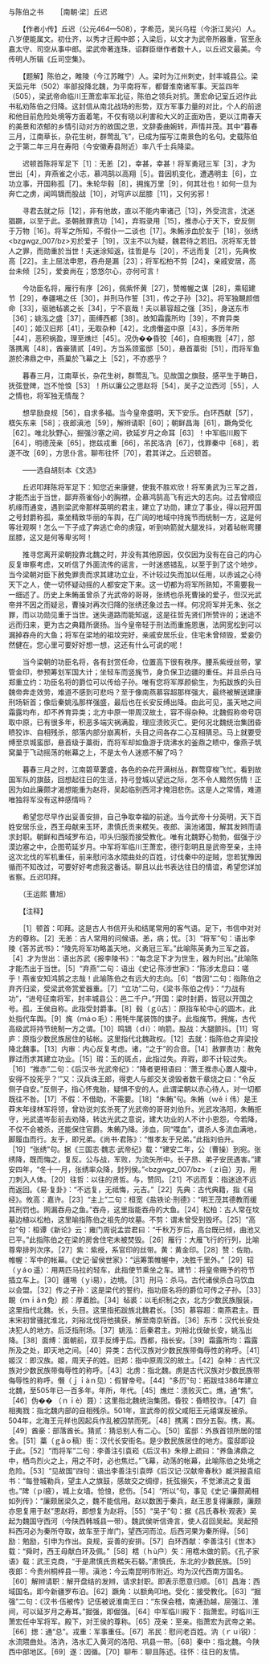 与陈伯之书
　　［南朝·梁］丘迟　 

　　【作者小传】丘迟（公元464—508），字希范，吴兴乌程（今浙江吴兴）人。八岁便能属文。初仕齐，以秀才迁殿中郎；入梁后，以文才为武帝所器重，官至永嘉太守、司空从事中郎。梁武帝著连珠，诏群臣继作者数十人，以丘迟文最美。今传明人所辑《丘司空集》。　　 

　　【题解】陈伯之，睢陵（今江苏睢宁）人。梁时为江州刺史，封丰城县公。梁天监元年（502）率部投降北魏，为平南将军，都督淮南诸军事。天监四年（505），梁武帝命临川王萧宏率军北征，陈伯之领兵对抗。萧宏命记室丘迟作此书私劝陈伯之归降。这封信从南北战场的形势，双方军事力量的对比，个人的前途和他目前危险处境等方面着笔，不仅有晓以利害和大义的正面劝告，更以江南春天的美景和浓郁的乡情引动对方的故国之思，文辞委曲婉转，声情并茂。其中“暮春三月，江南草长，杂花生树，群莺乱飞”，已成为描写江南景色的名句。史载陈伯之于第二年三月在寿阳（今安徽寿县附近）率八千士兵降梁。　　

　　迟顿首陈将军足下［1］：无恙［2］，幸甚，幸甚！将军勇冠三军［3］，才为世出［4］，弃燕雀之小志，慕鸿鹄以高翔［5］。昔因机变化，遭遇明主［6］，立功立事，开国称孤［7］。朱轮华毂［8］，拥旄万里［9］，何其壮也！如何一旦为奔亡之虏，闻鸣镝而股战［10］，对穹庐以屈膝［11］，又何劣邪！

　　寻君去就之际［12］，非有他故，直以不能内审诸己［13］，外受流言，沈迷猖蹶，以至于此。圣朝赦罪责功［14］，弃瑕录用［15］，推赤心于天下，安反侧于万物［16］。将军之所知，不假仆一二谈也［17］。朱鲔涉血於友于［18］，张绣<bzgwgz_007/bz>刃於爱子［19］，汉主不以为疑，魏君待之若旧。况将军无昔人之罪，而勋重於当世！夫迷涂知返，往哲是与［20］，不远而复［21］，先典攸高［22］。主上屈法申恩，吞舟是漏［23］；将军松柏不剪［24］，亲戚安居，高台未倾［25］，爱妾尚在；悠悠尔心，亦何可言！

　　今功臣名将，雁行有序［26］，佩紫怀黄［27］，赞帷幄之谋［28］，乘轺建节［29］，奉疆埸之任［30］，并刑马作誓［31］，传之子孙［32］。将军独靦颜借命［33］，驱驰毡裘之长［34］，宁不哀哉！夫以慕容超之强［35］，身送东市［36］；姚泓之盛［37］，面缚西都［38］。故知霜露所均［39］，不育异类［40］；姬汉旧邦［41］，无取杂种［42］。北虏僭盗中原［43］，多历年所［44］，恶积祸盈，理至燋烂［45］。况伪��昏狡［46］，自相夷戮［47］，部落携离［48］，酋豪猜贰［49］。方当系颈蛮邸［50］，悬首藁街［51］，而将军鱼游於沸鼎之中，燕巢於飞幕之上［52］，不亦惑乎？

　　暮春三月，江南草长，杂花生树，群莺乱飞。见故国之旗鼓，感平生于畴日，抚弦登陴，岂不怆悢［53］！所以廉公之思赵将［54］，吴子之泣西河［55］，人之情也，将军独无情哉？

　　想早励良规［56］，自求多福。当今皇帝盛明，天下安乐。白环西献［57］，楛矢东来［58］；夜郎滇池［59］，解辫请职［60］；朝鲜昌海［61］，蹶角受化［62］。唯北狄野心，掘强沙塞之间，欲延岁月之命耳［63］！中军临川殿下［64］，明德茂亲［65］，揔兹戎重［66］，吊民洛汭［67］，伐罪秦中［68］，若遂不改［69］，方思仆言。聊布往怀［70］，君其详之。丘迟顿首。

　　——选自胡刻本《文选》　　

　　丘迟叩拜陈将军足下：知您近来康健，使我不胜欢欣！将军勇武为三军之首，才能杰出于当世，鄙弃燕雀俗小的胸襟，企慕鸿鹄高飞有远大的志向。过去曾顺应机缘而通变，遇到梁武帝那样英明的君主，建立了功勋，建立了事业，得以冠开国之号封爵称孤，乘坐精致华丽的车舆，在广阔的地域中持旄节而统制一方，这是何等壮观啊！怎么一下子成了奔逃亡命的虏寇，听到响箭就大腿发抖，对着毡帐弯腰屈膝，这又是何等卑劣呵！

　　推寻您离开梁朝投靠北魏之时，并没有其他原因，仅仅因为没有在自己的内心反复审察考虑，又听信了外面流传的谣言，一时迷惑错乱，以至于到了这个地步。当今梁朝对臣下赦免罪责而求其建功立业，不计较过失而加以任用，以赤诚之心待天下之人，使一切怀疑动摇的人都安定下来。这一切都为将军所熟知，不需要我一一细述了。历史上朱鲔虽曾杀了光武帝的哥哥，张绣也杀死曹操的爱子，但汉光武帝并不因之而疑忌，曹操对再次归降的张绣还象过去一样。何况将军并无朱、张之罪，而以功勋见重于当世。迷失道路而能知返，这是往哲先贤们所赞许的；迷途不远而归来，更为古之典籍所褒扬。当今皇帝轻于刑法而重施恩惠，法网宽松到可以漏掉吞舟的大鱼；将军在梁地的祖坟完好，亲戚安居乐业，住宅未曾倾毁，爱妾仍然健在。您心里可要好好想一想，这还有什么可说的呢！

　　当今梁朝的功臣名将，各有封赏任命，位置高下很有秩序。腰系紫绶丝带，掌管金印，参预筹划军国大计；坐轻车而竖旄节，身负保卫边疆的重任。并且杀白马郑重立约：功臣名将的爵位可以传给子孙。唯有您将军厚颜偷生，为拓跋族的头目魏帝奔走效劳，难道不感到可悲吗？至于像南燕慕容超那样强大，最终被解送建康刑场斩首；像后秦姚泓那样强盛，最后也在长安反缚出降。由此可见，虽天地之间霜露均布，却不养育异类；北方中原一带周汉故土，容不得杂种。北魏假称帝号窃取中原，已有很多年，积恶多端灾祸满盈，理应溃败灭亡。更何况北魏统治集团昏瞆狡诈、自相残杀，部落内部分崩离析，头目之间各存二心互相猜忌。马上就要受缚至京城蛮邸，悬首级于藁街，而将军却如鱼游于烧沸水的釜鼎之瞆中，像燕子筑窝巢于飞动摇荡的帐幕之上，不是太令人迷惑不解了吗？

　　暮春三月之时，江南碧草萋盛，各色的杂花开满树丛，群莺穿梭飞忙。看到故国军队的旗鼓，回想起往日的生活，持弓登城以望远之际，怎不令人黯然伤情！正因为如此廉颇才渴想能重为赵将，吴起临别西河才掩泪悲伤。这是人之常情，难道唯独将军没有这种感情吗？

　　希望您尽早作出妥善安排，自己争取幸福的前途。当今武帝十分英明，天下百姓安居乐业，西王母献来玉环，肃慎氏贡来楛矢。夜郎、滇池诸国，解其发辫而请求封职。朝鲜和西域罗布泊，叩头归服而接受教化。唯有北魏野心勃勃，倔强于沙漠边塞之中，企图苟延岁月。中军将军临川王萧宏，德行彰明且是武帝至亲，主持这次北伐的军机重任，前来慰问洛水隈曲处的百姓，讨伐秦中的逆贼，您若犹豫因循而不知改过，可要好好考虑我这番话。聊且以此书表达往日的情谊，希望您详加省察。丘迟叩拜。

　　（王运熙 曹旭）　　

　　【注释】

　　［1］顿首：叩拜。这是古人书信开头和结尾常用的客气语。足下，书信中对对方的尊称。［2］无恙：古人常用的问候语。恙，病；忧。［3］“将军”句：语出李陵《答苏武书》：“陵先将军功略盖天地，义勇冠三军。”此喻陈英勇为三军之首。［4］才为世出：语出苏武《报李陵书》：“每念足下才为世生，器为时出。”此喻陈才能杰出于当世。［5］“弃燕”二句：语出《史记·陈涉世家》：“陈涉太息曰：嗟乎！燕雀安知鸿鹄之志哉！此喻陈伯之有远大的志向。［6］“昔因”二句：指陈伯之弃齐归梁，受梁武帝赏爱器重。［7］“立功”二句，《梁书·陈伯之传》：“力战有功”，“进号征南将军，封丰城县公：邑二千户。”开国：梁时封爵，皆冠以开国之号。孤，王侯自称。此指受封爵事。［8］毂（ｇǔ古）：原指车轮中心的圆木，此处指代车舆。［9］旄（ｍáｏ毛）：用牦牛尾装饰的旗子。此指旄节。拥旄，古代高级武将持节统制一方之谓。［10］鸣镝（ｄí）：响箭。股战：大腿颤抖。［11］穹庐：原指少数民族居住的毡帐。这里指代北魏政权。［12］去就：指陈伯之弃梁投降北魏事。［13］内审：内心反复考虑。诸，“之于”的合音。［14］赦罪责功：赦免罪过而求其建立功业。［15］瑕：玉的斑点，此指过失。弃瑕，即不计较过失。［16］“推赤”二句：《后汉书·光武帝纪》：“降者更相语曰：‘萧王推赤心置人腹中，安得不投死乎？’”又：汉兵诛王郎，得吏人与郎交关谤毁者数千章烧之曰：“令反侧子自安。”反侧子，指心怀鬼胎，疑惧不安的人。此谓梁朝以赤心待人，对一切都既往不咎。［17］不假：不借助，不需要。［18］“朱鲔”句。朱鲔（ｗěｉ伟）是王莽末年绿林军将领，曾劝说刘玄杀死了光武帝的哥哥刘伯升。光武攻洛阳，朱鲔拒守，光武遣岑彭前去劝降，转达光武之意说，建大功业的人不计小恩怨，今若降，不仅不会被杀，还能保住官爵。朱鲔乃降。涉血，同“喋血”，谓杀人多流血满地，脚履血而行。友于，即兄弟。《尚书·君陈》：“惟孝友于兄弟。”此指刘伯升。［19］“张绣”句。据《三国志·魏志·武帝纪》载：“建安二年，公（曹操）到宛。张绣降，既而悔之，复反。公与战，军败，为流矢所中。长子昂、弟子安民遇害。”建安四年，“冬十一月，张绣率众降，封列侯。”<bzgwgz_007/bz>（ｚì自）刃，用刀刺入人体。［20］往哲：以往的贤哲。与，赞同。［21］不远而复：指迷途不远而返回。《易·复卦》：“不远复，无祗悔，元吉。”［22］先典：古代典籍，指《易经》。攸高：嘉许。［23］“主上”二句：桓宽《盐铁论·刑德》：“明王茂其德教而缓其刑罚也。网漏吞舟之鱼。”吞舟，这里指能吞舟的大鱼。［24］松柏：古人常在坟墓边植以松柏，这里喻指陈伯之祖先的坟墓。不剪：谓未曾受到毁坏。［25］“高台”句：桓谭《新论》云：雍门周说孟尝君曰：“千秋万岁后，高台既已倾，曲池又已平。”此指陈伯之在梁的房舍住宅未被焚毁。［26］雁行：大雁飞行的行列，比喻尊卑排列次序。［27］紫：紫绶，系官印的丝带。黄：黄金印。［28］赞：佐助。帷幄：军中的帐幕。《史记·留侯世家》：“运筹策帷幄中，决胜千里外。”［29］轺（ｙáｏ遥）：用两匹马拉的轻车，此指使节乘坐之车。建节：将皇帝赐予的符节插立车上。［30］疆埸（ｙì易），边境。［31］刑马：杀马。古代诸侯杀白马饮血以会盟。［32］传之子孙：这是梁代的誓约，指功臣名将的爵位可传之子孙。［33］靦（ｍｉǎｎ免）颜：厚着脸。［34］毡裘：以毛织制之衣，北方少数民族服装，这里指代北魏。长，头目。这里指拓跋族北魏君长。［35］慕容超：南燕君主。晋末宋初曾骚扰淮北，刘裕北伐将他擒获，解至南京斩首。［36］东市：汉代长安处决犯人的地方。后泛指刑场。［37］姚泓：后秦君主。刘裕北伐破长安，姚泓出降。［38］面缚：面朝前，双手反缚于后。西都，指长安。［39］霜露所均：霜露所及之处，即天地之间。［40］异类：古代汉族对少数民族带侮辱性的称呼。［41］姬汉：即汉族。姬，周天子的姓。旧邦：指中原周汉的故土。［42］杂种：古代汉族对少数民族带侮辱性的称呼。［43］北虏：指北魏。虏是古代汉族对少数民族带侮辱性的称呼。僭（ｊｉàｎ见）：假冒帝号。［44］“多历”句：拓跋珪386年建立北魏，至505年已一百多年。年所，年代。［45］燋烂：溃败灭亡。燋，通“焦”。［46］伪�� （ｎｉè）聂）：这里指北魏统治集团。昏狡：昏瞆狡诈。［47］自相夷戮：指北魏内部的自相残杀。501年，宣武帝的叔父咸阳王元禧谋反被杀。504年，北海王元祥也因起兵作乱被囚禁而死。［48］携离：四分五裂。携，离。［49］酋豪：部落酋长。猜贰：猜忌别人有二心。［50］蛮邸：外族首领所居的馆舍。［51］藁（ｇǎｏ稿）街：汉代长安街名。是少数民族居住的地方。蛮邸即设于此。［52］“而将军”二句：李善注引袁崧《后汉书》朱穆上疏曰：“养鱼沸鼎之中，栖鸟烈火之上，用之不时，必也焦烂。”飞幕，动荡的帐幕，此喻陈伯之处境之危险。［53］“见故国”四句：语出李善注引袁晔《后汉记·汉献帝春秋》臧洪报袁绍书：“每登城勒兵，望主人之旗鼓，感故交之绸缪，抚弦搦矢，不觉涕流之复面也。”陴（ｐí疲），城上女墙。怆悢，悲伤。［54］“所以”句，事见《史记·廉颇蔺相如列传》：“廉颇居梁久之，魏不能信用。赵以数困于秦兵，赵王思复得廉颇，廉颇亦思复用于赵”思赵将，即想复为赵将。［55］“吴子”句：据《吕氏春秋·观表》吴起为魏国守西河（今陕西韩城县一带）。魏武侯听信谗言，使人召回吴起。吴起预料西河必为秦所夺取，故车至于岸门，望西河而泣。后西河果为秦所得。［56］励：勉励，引申为作出。良规，妥善的安排。［57］白环西献：李善注引《世本》载：“舜时，西王母献白环及佩。”［58］楛（ｈù户）矢：用楛木做的箭。《孔子家语》载：武王克商，“于是肃慎氏贡楛矢石砮。”肃慎氏，东北的少数民族。［59］夜郎：今贵州桐梓县一带。滇池：今云南昆明市附近。均为汉代西南方国名。［60］解辫请职：解开盘结的发辫，请求封职。即表示愿意归顺。［61］昌海：西域国名。即今新疆罗布泊。［62］蹶角：以额角叩地。受化：接受教化。［63］“掘强”二句：《汉书·伍被传》记伍被说淮南王曰：“东保会稽，南通劲越，屈强江、淮间，可以延岁月之寿耳。”掘强，即倔强。［64］中军临川殿下：指萧宏。时临川王萧宏任中军将军。殿下，对王侯的尊称。［65］茂亲：至亲。指萧宏为武帝之弟。［66］揔：通“总”。戎重：军事重任。［67］吊民：慰问老百姓。汭（ｒｕì锐）：水流隈曲处。洛汭，洛水汇入黄河的洛阳、巩县一带。［68］秦中：指北魏。今陕西中部地区。［69］遂：因循。［70］聊布：聊且陈述。往怀：往日的友情。 


